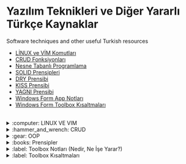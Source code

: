 # Yazılım Teknikleri ve Diğer Yararlı Türkçe Kaynaklar
Software techniques and other useful Turkish resources 

<!-- Yakında eklenecek konular: AOP Nedir?, Design Pattern Nedir?, Bilgisayar ve Ağ Sistemleri Notları. -->

- [LİNUX ve VİM Komutları]() <br />
- [CRUD Fonksiyonları](https://github.com/b-tekinli/Yazilim-Teknikleri-ve-Diger-Yararli-Turkce-Kaynaklar#crud-fonksi%CC%87yonlari) <br />
- [Nesne Tabanlı Programlama](https://github.com/b-tekinli/Yazilim-Teknikleri-ve-Diger-Yararli-Turkce-Kaynaklar#oop---nesne-tabanli-programlama---object-ori%CC%87ented-programmi%CC%87ng) <br />
- [SOLID Prensipleri](https://github.com/b-tekinli/Yazilim-Teknikleri-ve-Diger-Yararli-Turkce-Kaynaklar#solid-prensi%CC%87pleri%CC%87---solid-principle-) <br />
- [DRY Prensibi](https://github.com/b-tekinli/Yazilim-Teknikleri-ve-Diger-Yararli-Turkce-Kaynaklar#dry-prensi%CC%87bi%CC%87-dont-repeat-yourself)
- [KISS Prensibi](https://github.com/b-tekinli/Yazilim-Teknikleri-ve-Diger-Yararli-Turkce-Kaynaklar#kiss-prensi%CC%87bi%CC%87-keep-it-simple-stupid)
- [YAGNI Prensibi](https://github.com/b-tekinli/Yazilim-Teknikleri-ve-Diger-Yararli-Turkce-Kaynaklar#yagni-prensi%CC%87bi%CC%87-you-arent-gonna-need-it)
- [Windows Form App Notları](https://github.com/b-tekinli/Yazilim-Teknikleri-ve-Diger-Yararli-Turkce-Kaynaklar#windows-form-app-notlar%C4%B1)
- [Windows Form Toolbox Kısaltmaları](https://github.com/b-tekinli/Yazilim-Teknikleri-ve-Diger-Yararli-Turkce-Kaynaklar#wi%CC%87ndows-form-toolbox-kisaltmalari)


<br />


<details>
  
  <summary>:computer: LINUX VE VIM</summary>
  
## [LİNUX ve VİM Komutları]()
  ### LİNUX KOMUTLARI <br />
	date : tarih ve saati verir.
	ls : bulunduğumuz dizindeki klasörleri listeler.
	Parametre belirtme örnek: ls -a bu komut aynı zamanda gizli dosyaları listeler.
	ls -l : bu komut dosyaları dizin içerisinde listeli bir şekilde gösterir. Dosyalar en son ne zaman kim tarafından değiştirildi, yazma izinleri gibi bilgileri gösterir.
	Tab tuşu kullanımı:  daha çok, uzun isimli dosyalara gitmek istediğimizde dosyanın sadece baş harfini ya da duruma göre birkaç harfini yazıp tab tuşuna başarınca dosya 	adının tamamını yazar.
	man : Kullanıcı klavuzu okumak için yapılır.  man ls, man date gibi.
	history : geçmişte yaptığımız komut satırı geçmişini gösterir. Özellikle bilgisayar kapanırsa falan çok işimize yarar.

	LİNUX DOSYA KOMUTLARI
	Linux’ta her şey dosyadır ve dosya sistemi hiyerarşiktir.
	Dosyalar(-) : yanında da gördüğünüz gibi – ile gösterilir.
	Dizinler(d) : d ile gösterilir.
	Bağlantılar(l) : inglizcesi link’tir. l harfi ile gösterilir.
	/Kök Dizin: sağa yatık taksim / ile gösterilir ve kök dizinden daha üst dizine çıkılmaz çünkü en üstteki dizindir yani hiyerarşinin başladığı yerdir. Tüm dizinleri 		içerir.
	/bin : temel kullanıcı komutlarıdır yani programlarını içeren klasör.
	/boot : Bilgisayarın açılışında kullanılan dosyaların yer aldığı statik klasör.
	/dev : cihaz dosyaları.
	/etc : sisteme özel ayarların özellikle konfigürasyonların bulunduğu klasördür.
	/home : kullanıcı ana dizinlerini tutan klasördür.
	/lib : temel kütüphaneler ve çekirdek modüllerinin tutulduğu klasördür.
	/media : çıkarılabilir ortam dosyalarını yani flash bellek taktığımızda içindekileri tutan klasördür.
	/mnt : yerleştirilen, harici olarak takılan hdd gibi dosyaları tutan klasördür.
	/srv : servis dosyaları.
	/tmp : geçici dosyalar. herkesin okuma ve yazma izni vardır.
	/var : çeşitli dosyalar. Örnek: log dosyalarının tutulduğu kalsördür.
	/root : root kullanıcısı için ana dizindir.
	cd : istediğimiz dosyalar arasında gezinmemizi sağlar.
	cd Desktop  Masaüstüne gider.
	cd ..  bulunduğumuz dosyadan geri çıkmayı yani 1 üst dizine çıkmamızı sağlar.
	pwd : bulunduğumuz klasörün hangi dizinler altında olduğunu belirtir.
	mkdir : dosya oluşturmamızı sağlar. Örnek: mkdir denemeDosyasi
	touch : dosyaları uzantılarıyla oluşturmamızı sağlar. 
	Birden fazla dosyayı aynı satırda oluşturabiliriz. 
	Örnek: touch deneme ornek dosya asdfs gibi.
	Örnek: mkdir deneme ornek dosyaAdi gibi.
	rm : dosyayı silmemizi sağlar. Örnek: rm odev.txt gibi. Birden fazla dosyayı aralarında boşluk bırarak dosya oluşturmada yaptığımız gibi silebiliriz.
	-r parametresi : dosya siler ve dizinlerin içindeki dosya ve klasörleri de siler. 
	Örnek: rm -r hafta 1 gibi. Birden fazla dosyayı aynı anda silebiliriz.
	cp : dosyaları kopyalamızı sağlar. Örnek: cp ders gibi.
	Kopyalamak istediğimiz dosyayı başka klasörlere de kopyalayabiliriz.
	Örnek: cp kopyalanacakDosya kopyalanacakDosyaDizini/ 
	cd kopyalanacakDosyaDizini/
	ls -l
	Bir üst dizine de kopyalayabiliriz.
	Örnek: cp kopyalanacakDosya ../

	Dizin kopyalama işlemi:
	mkdir dersler
	ls -l
	cp -r matematik/ dersler/
	cd dersler
	ls -l
	VİM
	### Vim NEDİR ?
	Vim bir metin editörüdür. Öğrenmesi zahmetli olduğu kadar zevkli olan, öğrenildikten sonra vazgeçemeyeceğiniz bir editör.
	Komut satırından:
	vim -O deneme1.c deneme2.c  > Dikey pencerelerde .c uzantılı 2 dosya açar.
	vim -o deneme3.c deneme4.c > Yatay pencerelerde .c uzantılı 2 dosya açar.
	CTRL+W 	> Yatay ve dikey pencereler arası geçiş.
	Önemli Uyarı:
	BİR ELEKTRİK KESİNTİSİ VEYA SİSTEMİ RESTART YAPTIGINIZDA EGER O AN VİM İLE CALISIYORSANIZ VİM BİRDAHAKİ ACISINIZDA O DOSYAYA SADECE OKUMA İZNİ VERİR. YAZMA İZNİ İÇİN;
	:w!  komutu verilmelidir.
	Kullanılabilir komutlar :
	vim deneme.txt > deneme.txt adında bir dosya oluşturur.
	i  > vim de yazı yazma moduna geçer(insert)

	ESC > ESC tuşu ile komut verme moduna geçilir.Yani komut vermek için her defasında esc tusuna basılmalı.

	:q > Çıkmak için kullanılır.Kaydetmeden çıkılırsa hata verir.

	:wq > Yaz ve çık
	h > Metin üzerinde sola gider
	l > Sağa gider
	k > Yukarı
	j > Asağı
	Not:Yön tuşları yerine h-l-j-k kullanımı hızlanmayı sağlar.
	fm  > “Sadece” bulundugu satırda ileriye doğru ‘m’ araması yapar.
	fa > “Sadece” bulundugu satırda geriye doğru ‘a’ araması yapar.
	0 > Satır başına git
	$ > Satır sonuna git
	2$ > Bir alttaki satırın sonuna git
	5$ > 4 alttaki satırın sonuna git
	33w > 33 kelime ileri git
	14b > 14 kelime geri git
	G > Dosyanın son satırına git
	1G > Dosyanın ilk satırına git
	24G > Dosyanın 24.satırına git
	33w > 33 kelime ileri git
	G > Dosyanın son satırına git
	1G > Dosyanın ilk satırına git
	:set number > Ekranın soluna satır numaraları ekler!
	:set nonumber 	 > Satır numaralarını kaldırır.
	/linux > metin içinde linux kelimesini arar
	:set hlsearch 	 > Aranan kelimeleri renklendirir.
	:set nohlsearch  > hlsearch özelliğini kapatır.
	yy > Bulundugu Satırı kopyalar
	3y > 3 satırı kopyalar
	. > Kopyalanan satırı yapıştırır
	G > Dosya sonuna git
	~ > İmlecin bulundugu yerdeki harfi kücük/büyük harfle değiştir
	4~ > önündeki 4 karakteri kücük/büyük harfe dönüştür.
	:split > Ekranı pencerelere böl
	V > Visual mod -> Bu modda fare ile hareket ettirilen satırlar renklenir.
	> > Bulundugu satırı shift genişliği kadar kaydırır(Visual modda)
	:syntax on > Tanınmayan dosya türlerinde metni renklendirir
	:set shiftwidth=4 > Tab boşluğunu ayarlar
	:mkvimrc dosyaismi > set vb yapılan ayarların saklanmasını sağlar.
	:source dosyaismi > kaydedilen ayarları çağırır.
	
</details>

<details>
	
<summary>:hammer_and_wrench: CRUD</summary>

## [CRUD FONKSİYONLARI](https://github.com/b-tekinli/Yazilim-Teknikleri-ve-Diger-Yararli-Turkce-Kaynaklar/blob/main/CRUD%20Fonksiyonlar%C4%B1.docx)

Veritabanı Kayıt (Ekleme, Okuma, Güncelleme ve Silme) İşlemleri


![crud](https://github.com/b-tekinli/Yazilim-Teknikleri-ve-Diger-Yararli-Turkce-Kaynaklar/blob/main/images/crud.jpg)


o	Programlamada oluşturma, okuma, güncelleme ve silme, veri depolamada kullanılan dört temel fonksiyondur. Terim ilk kez James Martin'in 1983 tarihli kitabı Managing the Data-base Environment'ta kullanılmıştır.


-	Create :left_right_arrow: Yaratma, oluşturma, ekleme
-	Read :left_right_arrow: Okuma
-	Update  :left_right_arrow: Güncelleme
-	Delete :left_right_arrow: Silme


Bir programlama dili veya uygulama CRUD ifadesi ile birlikte anılıyorsa uygulamanın, kodun ya da ürünün temelinde veritabanına yönelik işlemlerinin yer aldığını anlarız. 

Örneğin: Python veritabanı işlemleri şeklinde yapacağımız bir arama veritabanına yönelik pek çok konuyu kapsayabilecekken Python CRUD işlemleri dediğimizde konumuzu veritabanına verinin eklenmesi ve bu verinin yönetimi bağlamında sınırlandırmış oluruz.

<br />
<br />
<br />

</details>

<details>
  
  <summary>:gear: OOP</summary>

## [OOP - NESNE TABANLI PROGRAMLAMA - OBJECT ORİENTED PROGRAMMİNG](https://github.com/b-tekinli/Yazilim-Teknikleri-ve-Diger-Yararli-Turkce-Kaynaklar/blob/main/OOP.docx)

![oop](https://github.com/b-tekinli/Yazilim-Teknikleri-ve-Diger-Yararli-Turkce-Kaynaklar/blob/main/images/oop.png?raw=true)

 	Gerçek dünyadaki nesnelerin tasarımı sınıf içinde yapılır.

 	Sınıftan nesne üretilip değişiklik yapılmak istendiğinde tüm programda değişiklik yapmak gerekmez sadece oluşturulan nesnenin sınıf içinde değişiklik yapmak yeterlidir.

 	Oluşturulan nesneler birbirinden bağımsız olduğu için bilgi gizleme olanağı artar.
Örneğin: A nesnesi B nesnesinin özelliklerini kullanamaz ve erişemez.

 	Nesne oluşturma bir sınıf içerisinde gerçekleştirilir ve bu kodlar başka projelerde kullanılabilir.
Örneğin: Bir A nesnesi oluşturduysak bunu birçok yerde kullanabiliriz.

 	Sınıflar oluşturarak daha az kod oluşturup daha fazla iş yapıp kod tekrarı önlenir.
Örneğin: İnsan sınıfında ad, soyad, yaş vb. gibi özellikleri bir defa oluşturup istediğimiz kadar kullanabiliriz.

<br />

 Class (Sınıf):

Gerçek dünyadaki nesnelerin özellikleri ve davranışları sınıflara aktarılır. 
Bu durumların sınıflara aktarılması metodlarla (fonksiyonlarla) olur. Sınıfta tanımlanan metot ve değişkenlere sınıfın üyeleri denir. Değişkenler ad, soyad, yaş gibi kullanacağımız bilgileri saklamaktadır.
Metotlar ise, kullanıcı kaydı, iki sayısının toplamı gibi bir görevi yerine getiren alt programlardır.
Sınıf soyut bir kavramdır doğrudan kullanılamaz nesne oluşturup kullanabiliriz.

<br />

 Nesne (Object):

İçinde veri saklayan ve bu veriler üzerinde işlem yapacak olan metodlar bulunduran bileşenlerdir. 
Nesneler her uygulamada tekrar kullanılabilir. Nesne oluşturduğumuzda hafızada yer kaplar.

<br />

 Nesne Yönelimli Programlama Özellikleri

1. Abstraction - Soyutlama :left_right_arrow: Bir sınıfta davranış ve özelliklerin tanımlanmasına soyutlama diyoruz.
Örneğin: Araba sınıfında rengi, modeli, tekerlek sayısı, motor gücü, özellikleridir(property).
Hızlanması, fren yapması, durması davranışlarıdır ve metotlar (fonksiyonlar) ile tanımlanır.

<br />

2. Inheritance - Miras Alma / Kalıtım :left_right_arrow: Sınıflar birbirinden türeyebilir. Alt sınıf üst sınıfın özelliklerini alabilir.
Örneğin: Araba ve bisiklet sınıflarında ortak özellik olarak tekerlek sayısı, hızı gibi özelliklerini tekrar yazmak yerine bu özellikleri içeren bir sınıf oluşturup miras alabiliriz. Bir sınıftan birden fazla miras alınıyorsa buna çoklu kalıtım denir.

<br />

3. Polymorphism - Çok Biçimlilik :left_right_arrow: Alt sınıflar üst sınıfın gösterdiği davranışları göstermek zorunda değildir. Alt sınıfların farklı davranışları göstermesine Çok biçimlilik denilmektedir.
Örneğin: Gemi ve araba sınıflarını ele aldığımızda bunların hareket tipleri bulunmaktadır. Gemi su üzerinden giderken araba karada hareket etmektedir. Kısaca farklı nesnelerin (araba ve gemi gibi) aynı olaya (hareket tipine) farklı şekilde cevap vermesidir.

<br />

4. Encapsulation - Kapsülleme :left_right_arrow: Davranış ve özellikler sınıfta soyutlanarak kapsüllenir. Kapsülleme ile hangi özellik ve davranışın dışarıya sunulup sunulmayacağını belirleriz.
Örneğin: İnsan sınıfında yemek alışkanlığı bizi ilgilendirmiyorsa bunu kapalı (private) yapıp gizleriz. Ancak ad soyad gibi bilgiler bizi ilgilendirdiği için bunlar açık bırakılır. Bu olaya bilgi saklama yani kapsülleme denilmektedir. Bilgi saklama erişim belirteçleri (public, private, protected, internal) ile gerçekleştirilir.

<br />

 Erişim Belirteçleri
- public: Herkesin kullanabileceği özellik ve davranışlardır.
- private: Sadece kendi sınıfta kullanılabilen özellikler ve davranışlardır.
- protected: Sınıf içinde ve miras alınan alt sınıflarda kullanılır.
- internal: Aynı program içerisinden erişilebilir, fakat farklı bir program içerisinden erişilemez.

<br />
<br />

</details>

<details>
  
  <summary>:books: Prensipler</summary>

## [SOLID PRENSİPLERİ - SOLID PRINCIPLE ](https://github.com/b-tekinli/Yazilim-Teknikleri-ve-Diger-Yararli-Turkce-Kaynaklar/blob/main/SOLID%20Prensipleri.docx)
### Robert C. Martin (Uncle Bob)

![solid](https://github.com/b-tekinli/Yazilim-Teknikleri-ve-Diger-Yararli-Turkce-Kaynaklar/blob/main/images/solid.png)



 	Single Responsibility :left_right_arrow: Tek Sorumluluk Prensibi / İlkesi


 	Open Closed :left_right_arrow: Açık Kapalı Prensibi / İlkesi


 	Liskov Substitution :left_right_arrow: Liskov’un Yerine Geçme Prensibi / İlkesi


 	Interface Segregation :left_right_arrow: Arayüzlerin Ayrışması ve Ayrılması Prensibi


 	Dependency Inversion :left_right_arrow: Bağımlılıkların Tersine Çevrilmesi Prensibi



1. Single Responsibility Principle:

-	Bir sınıfın, bir metodun, her bir iş yapan yapının tek bir görevi olması gerektiğini savunur.

-	Bir metod sadece kendi görevini yapmalı, bir sınıf sadece o sınıfla ilgili metodları, alanları, özellikleri barındırmalıdır.

-	Birden fazla işle veya katmanla ilişkilendirilmemeli, her bir yapının tek bir sorumluluğu olmalıdır.

Örnek: Bir restoranda tüm işi tek bir kişi yapsaydı nasıl olurdu? Garsonluk, temizlik, yemekler ve bir de hesaba bakmak var tabii. Görseldeki örnek gibi her şey çok karışırdı değil mi? Peki o restoranda çalışan birçok kişi olsa ve herkesin farklı görevleri olup herkes kendi işini yapsa? İşte Single Responsibility Principle (Tek Sorumluluk İlkesi) de bu şekildedir.
 
![single responsibility](https://github.com/b-tekinli/Yazilim-Teknikleri-ve-Diger-Yararli-Turkce-Kaynaklar/blob/main/images/singleResponsibility.png)

Yazılım tarafında örnek verecek olursak her class’ın tek bir tane sorumluluğu olmalıdır diyebiliriz. Product sınıfında product dışında hiçbir class özelliği olmamalıdır. Özetle, SOLID Prensiplerinin S’si her class tek bir sorumluluktan ibaret olmalıdır diyor.

<br />

2. Open Closed Principle:

-	Bir yazılımda yeni bir özellik talep edildiğinde mevcut kodların değiştirilmeden yeni özelliğin geliştirilebiliyor olması gerekmektedir.

-	Yeni özellik, geliştirme istediğinde yazılımımız bize direnç göstermemelidir.

-	Yazılım değiştirilmeye kapalı, geliştirilmeye açık olmalıdır.

Örnek: Bilgisayarımızda ram yetersiz olduğunda bilgisayarın hiçbir yerini bozmadan işlemci ya da klavye gibi farklı yerlerine dokunmadan sadece ram takılan kısma gelip ekleyebiliyoruz. 

Görselde de gördüğünüz gibi kodlarımızın tamamı dikdörtgen ve kareden oluşuyor olsa ona yeni bir özellik eklemek istesek alttaki karenin yanına 1 kare daha ekleyip ortadaki büyük kareyi elde etmiş üstelik bunu hiçbir koda dokunmadan yapmış oluruz.

Fakat diğer yandan kodlarımız ortadaki kareden oluşuyor olsa ve onu Open Closed İlkesine göre yapmamış olsak bir özellik çıkartmak istediğimizde karenin 4 köşesinden de kesmemiz gerekir ki daire şeklini ancak alabilsin..

![open closed](https://github.com/b-tekinli/Yazilim-Teknikleri-ve-Diger-Yararli-Turkce-Kaynaklar/blob/main/images/openClosed.png)

Yazılım tarafında da olay aynen bu şekilde olmalıdır. Yaptığımız programa yeni bir özellik ekleyeceğimiz zaman kodlarımızın hiçbir yerine dokunmadan o özelliği pıt pıt entegre edebiliyor olmalıyız.

<br />

3. Liskov Substitution Principle:

-	Hiçbir değişikliğe ihtiyaç duymadan alt sınıfları, miras aldıkları – türedikleri üst sınıfların yerine kullanabilmeliyiz.

-	Alt sınıflar miras aldıkları üst sınıfların tüm özelliklerini barındırıyor olabilirler.


-	Sadece birbirine benziyor diye sınıflar birbirinden miras (kalıtım) almamalıdır. Alt sınıf üst sınıfın özelliklerini, metodlarını mutlaka kullanmalıdır ve yer değiştirdiğinde doğru sonuçları verecek şekilde bozulmadan çalışmalıdır.

Örnek: Yukarıda son paragrafta kalın ve italik yazdığım cümleyi tekrar okumanızı rica edip görselden örnek verecek olursak şöyle açıklayabiliriz: Canlı ve oyuncak ördeğin tabii ki yapabildikleri bazı şeyler kısıtlıdır. Bir metodumuz olduğunu düşünün bu metotta yüzmek, ses çıkartmak ve uçmak olsun. Her 2 ördek ses çıkartabilir oyuncak ördeğe bastığımızda ses çıkartacaktır. 2 ördek de yüzebilir oyuncak ördeği su üzerine koyduğumuzda suyun dibine çökmeyecektir. Fakat uçma konusunda oyuncak olan doğal olarak uçamayacaktır.
Dolayısıyla yazılım kısmında da sırf 2 ördek birbirine benziyor diye miras aldığımız zaman oyuncak ördeğin uçma fonksiyonu bize hata fırlatacaktır ya da çalışmayacak, boş kalacaktır.

![liskov substitution](https://github.com/b-tekinli/Yazilim-Teknikleri-ve-Diger-Yararli-Turkce-Kaynaklar/blob/main/images/liskovSubstitution.png)

<br />
 
4. Interface Segregation Principle:

-	Arayüzü implement eden sınıfların gereksiz metod bulundurmaması gerekir.

-	Sorumlulukları tek bir arayüze tanımlamak yerine daha özelleştirilmiş birbirinden ayrı arayüzler oluşturmak gerekir.

-	Arayüzler birbirinden ayrılmadığında bu arayüzü implement eden sınıflarda gereksiz metodlar veya özellikler olacaktır. Ortak olmayan her bir sorumluluk için ayrı bir arayüz oluşturulması gerekmektedir.

Örnek: Düşünün ki bir araba üreticisisiniz. Arabanıza default (varsayılan) olarak gaza bas, frene bas ve müzik çalar gibi özellikler vereceksiniz. Bu özellikleri bir arayüzde topladınız ve Audi marka bir arabaya implement ettiniz.
Fakat daha düşük model bir araba olan Murat 131’ e de bu arayüzü implement etseniz o arabada müzik çalar özelliği olmadığından müzik çalar kısmına gereksiz, boş düğmeler eklemek zorunda kalırsınız. Yani interfaceler içerisine yazılan şeyleri zorunlu hale getirdiği için bu özelliği desteklemeyen bir arabaya müzik çaları default olarak koymak zorunda olursunuz. Bu durumda Audi’yi ayrı Murat131’i ayrı implement etmeniz gerekli. Ortak olan özellikleri aynı arayüzde ortak olmayanları ise ayrı arayüzlere böl, parçala…
Kısacası, SOLID Prensiplerinin I’sı senin bir özelliğin ortak değilse sen de bu ortak olmayan özelliği ayrıştır diyor.

![interface segregation](https://github.com/b-tekinli/Yazilim-Teknikleri-ve-Diger-Yararli-Turkce-Kaynaklar/blob/main/images/interfaceSegregation.png)

<br />
 
5. Dependency Inversion Principle:

-	Sınıflar arasındaki bağımlılık en aza indirgenmelidir.

-	Üst sınıflar, alt sınıflara bağımlı olmamalıdır. Tüm somut sınıflar soyutlanma yöntemi ile bağımlılıkları azaltılmalıdır.


-	Alt sınıflardaki yapılacak değişiklikler üst sınıfları etkilememelidir.

    o	Peki, bütün bu sorunlardan kurtulmanın yolu nedir ? <br />
Cevap:  Yüksek seviye ve düşük seviye sınıflar arasında bir soyutlama katmanı oluşturabiliriz. <br />
Üst Seviye Sınıflar -> Soyutlama Katmanı -> Düşük Seviye Sınıfları <br />
Örnek: Mobilyaları zemine sabitlenmiş bir ev olduğunu düşünün hiçbir eşyasını yerinden dahi oynatamadığınız bir ev ne kadar mantıklı olabilir ki? Burada tasarımsal bir problemin olduğu aşikâr. Bir örnek daha vermek gerekirse; evinizdeki ampul patladığında koskoca elektrik tesisatını değiştirdiğinizi düşünün. Yani büyük modül (elektrik tesisatı) küçük modüle (ampul) bağlı olmamalı her ikisi de soyut kavrama (lamba –duy ve ampul-) bağlı olmalı. Üstelik burada, ampulün kaç Watt olduğu (detay), lambanın duy kısmını (soyut) ilgilendirir mi?

 ![dependency inversion](https://github.com/b-tekinli/Yazilim-Teknikleri-ve-Diger-Yararli-Turkce-Kaynaklar/blob/main/images/dependencyInversion.png)

Yazılım açısından ve daha teknik bakacak olursak önümüzde aynı altyapıyı kullanan fakat birden fazla arayüze (web, mobile gibi) sahip olan birçok uygulama var. Burada da altyapı üzerinde çalışan ve iş süreçlerini yöneten katman bizim “yüksek seviye” modülümüzdür. Bu açıdan bakıldığında kullanıcı arayüzünün düşük seviye olduğunu söylememiz mümkün.

<br />
<br />

## DRY PRENSİBİ (Don’t Repeat Yourself)

 	“Kendini tekrar etme” anlamına gelir.
 	Kod tekrarlarından sakınılması gerektiğini öneren bir prensiptir.

<br />

![dry](https://github.com/b-tekinli/Yazilim-Teknikleri-ve-Diger-Yararli-Turkce-Kaynaklar/blob/main/images/dry.png)

<br />

## KISS PRENSİBİ (Keep it Simple Stupid)
 	Basit ve aptalca tutun anlamına gelir.
 	Basitlik için çabalamayı öneren bir prensiptir.

<br />

![yagni and kiss](https://github.com/b-tekinli/Yazilim-Teknikleri-ve-Diger-Yararli-Turkce-Kaynaklar/blob/main/images/yagniAndKiss.png)

<br />

## YAGNI PRENSİBİ (You Aren’t Gonna Need It)
 	Buna ihtiyacın olmayacak anlamına gelir.
 	Gelecekte lazım olacak düşüncesiyle ihtiyacımız olmayacak şeyleri sisteme dahil etmemeyi söyleyen bir prensiptir.
  
  </details>
 
 <details>
  <summary>:label: Toolbox Notları (Nedir, Ne İşe Yarar?) </summary>
  
  ## [Windows Form App Notları](https://github.com/b-tekinli/Yazilim-Teknikleri-ve-Diger-Yararli-Turkce-Kaynaklar/blob/main/Windows%20Form%20App%20Notları.docx)
  
    WİNDOWS FORM APPLİCATİON NOTLARI ve KISAYOLLARI

Windows Form nedir? <br />

.NetFramework’ün bir parçası olarak dahil edilen grafik ders kitaplığıdır. <br />
Kodlamanın yanı sıra toolbox yardımı ile görsele yönelik programlama yapmamızı sağlar. <br />

Toolbox nedir? <br />
-	Windows tabanlı görsel uygulamalar geliştirirken kullanacağımız bir grup kontroldür. <br />
-	Form kontrolü hariç diğer bütün kontroller Toolbox panelinden seçilir. <br />
-	Bu kontroller sürüklenip form üzerine istenilen pozisyona bırakılır. <br />
Form üzerine bıraktığımız kontrollerden birini tek click ile seçip özellikler (properties) penceresinde nesnenin özelliklerini ve olaylarını düzenleyebiliriz. <br />

<br />

Form üzerinde yazdığımız kodları nasıl görüntüleyebiliriz? <br />
 	Solution üzerinde Form1’in üzerinde çift tıklayabilirsiniz. <br />

<br />

Form’a eklediğimiz toolboxlara nasıl kod yazabiliriz? <br />
 	Kod yazmak istediğimiz toolbox’ın üzerine çift tıklayabilirsiniz. <br />
              
<br />

Klavye Kısayolları:
-	Ctrl + alt + x :left_right_arrow: Toolbox kapalı ise açmayı sağlar. <br />
-	Ctrl + alt + :left_right_arrow: Solution açmayı sağlar. <br />
-	Ctrl + click :left_right_arrow: Click (1 kez) yaptığınız class’ın ana sayfasına gider. <br />
-	Ctrl + herhangi bir tool üzerine basılı tutup sürükleme :left_right_arrow: Tool’u kopyalar. <br />
-	Ctrl + s :left_right_arrow: Hangi dosya üzerinde iseniz onu kaydetmeyi sağlar. <br />
-	Ctrl + shift + s :left_right_arrow: Tüm dosyaları kaydeder. <br />
-	F5 :left_right_arrow: Programı derler ve başlatır. (Debug => Hata Ayıklama) <br />
-	Alt + G :left_right_arrow: Butona tıklanma sağlanır. <br />

<br />

FORM <br />

A.	Form Özellikleri: <br />
-	MinimizeBox: Simge Durumuna Küçültme  False <br />
-	MaximizeBox: Ekranı Kaplama  True <br />
-	MaximumSize: Formun alabileceği max büyüklük. <br />
-	MinimumSize: Formun alabileceği min küçüklük. <br />
-	Width: Yatay boyutu. <br />
-	Height: Yüksekliği. <br />
-	BackgroundImage: Form arka planına resim ekleme. <br />
-	Oppacity: Formun şeffaflığını ayarlama. <br />
-	Show: Birden fazla formu aynı anda ekrana getirmek için kullanılır. <br />
-	ShowDialog: Sadece çalışmak istediğimiz formu ekrana getirmek için kullanılır. Bu form dışındakilere erişilemez. <br />
-	FormBorderStyle: Formun kenar stili. <br />
-	ControlBox: Close, maximize ve minimize düğmelerinin tümünün görünürlüğü. <br />

<br />

B. Form Metodları:
-	Hide: Visible özelliğini false yaparak gizler.
-	Close: Formu kapatır. Eğer form başlangıç formuysa uygulama sonlanır.
-	Show: Formu gösterir. Hide ile gizlenmişse, visible özelliği true yapılır.
-	ShowDialog: Formu diyalog kutusu olarak gösterir.

<br />

Toolbox Notları: <br />

      Textbox: Metin kutusudur. Kullanıcıdan bilgi almak için kullanılır. <br />
    a.	Multiline: Texbox’ın size’ını (büyüklüğünü) istediğiniz şekilde ayarlayabilmek için textbox üzerinde sağ üst ok tuşuna basıp multiline özelliğini tikleyebilirsiniz. Kısaca metin kutusuna bilginin çoklu satır olarak girilmesini sağlar. <br />
    b.	ScrollBars: Eğer satır sayısı metin kutusunun boyutundan fazla ise kaydırma çubuklarına gerek duyulabilir. Kaydırma çubukları eklemek için ScrollBars özelliği kullanılır, bu özellik dört değişik değer alır. <br />
    c.	PaswordChar: Metin kutusuna girilen bilginin belirlenen karakter ile gizlenmesini sağlar. <br />
    d.	WordWrap: Satır sonlandığında bir alt satıra geçilmesini sağlar. Multiline false ise alt satırlar zaten olmayacağı için bu özelliğin etkisi olmaz. <br />
    e.	MaxLength: Metin kutusunun alabileceği max karakter sayısını belirtir. <br />
    f.	ReadOnly: Metin kutusunun yazmaya karşı korumalı olduğunu belirtir. <br />
    g.	CharacterCasing: Metin kutusuna karakterler girilirken büyük veya küçük harfe çevrilmesini sağlar. Upper büyük, lower küçük harf yazar. <br /> <br />

 	MessageBox: Kullanıcıya diyalog penceresi içerisinde mesaj verme işlemi için MessageBox sınıfının Show metodu kullanılır. <br />

 	Label: Kullanıcıya bilgi vermek amacıyla kullanılan kontroldür.

 	LinkLabel: İçinde web sayfası adresleri bulunan label kontrolleri oluşturmak için kullanılır.

 	TabControl: Kontrolleri sekmelerden oluşan paneller içerisinde görüntülemek amacıyla kullanılır. Yani tek bir form üzerinde birden fazla form varmış gibi çalışabilirsiniz. TabControl'e Eklediğimiz her bir TabPage'i istediğiz gibi dizayn ederek birbirleri arasında geçişler yaptırabilirsiniz.

 	PictureBox: Uygulamamıza görüntülerin eklenmesini ve görüntülerin değişik biçimlerde gösterilmesini sağlar.

 	Button: Komut düğmeleri olarak kullanılır.
    a.	Enabled ve Visible: Butonun aktif veya görünür olmasını kontrol eder. <br />
    b.	TabStop: False olursa o nesne atlanır. <br />
    c.	FlatStyle: Dört farklı değer alabilir. Bunlar standart, popup, flat, system’dir. <br />

 	RichTextBox: Zengin metin kutusu anlamına gelmektedir. Normal metin kutusundan farklı olarak alt satıra da yazmaya imkan vermektedir.

 	MaskedTextBox: Maskeli metin kutusu anlamına gelir. Güçlü tasarımlar konusunda çok sıklıkla kullanılır. Belirli bir formatta alınması gereken veri girişi için kullanılır.

 	ComboBox: Açılır liste üzerinden sunulan seçenekler arasından seçim yapılmasına olanak sağlayan araçtır.

 	GroupBox: Bu kontrol tek başına değil, diğer kontrolleri gruplamak için kullanılır. Kontrolleri bu GroupBox ile gruplamanın birçok avantajı vardır.
  
    GroupBox içine yerleştirilen kontroller, GroupBox’a bağımlıdırlar ve konumları bu çerçeve dışına taşamaz. Özellikle birkaç kontrolü birden görünür ya da görünmez yapmak için hepsinin Visible özelliğini tek tek değiştirmek yerine çerçevenin Visible özelliğini değiştirilerek çerçeve içindeki tüm kontroller aynı anda değiştirilebilir.
    Her bir kontrol tek tek taşınmak yerine çerçeve taşınır. Çerçevelerin buna benzer pek çok faydaları vardır. Ayrıca RadioButton' ların gruplanmasında çerçeve kullanmak kaçınılmaz olabilir.


 	CheckBox: Kontrol Kutusu, kullanıcıya birden çok seçeneği seçme imkanı sağlar. Checked özelliği kontrol kutusunun seçilip seçilmediğini kontrol eder. Seçili ise, true değilse false değerini alır. Listelenen öğeler açılan bir kutuda görüntülenir ve listeden en fazla bir tane öğe seçilebilir.
    a.	Items: Açılır listeye eleman eklenebilir. <br />

 	ListBox: Kullanıcıya sunulan seçeneklerin bir liste halinde görünmesini sağlar. Liste kutusundan istenen sayıda öğe seçilebilir.
    a.	Text: Liste kutusundaki seçilen elamanın değerini döndürür. <br />
    b.	SelectedIndex: Liste kutusundaki elamanının indis numarasını verir. <br />

 	CheckedListBox: Liste kutusunun tüm özellik, metot ve olaylarını alır ve listedeki öğelerin işaret kutusu ile gösterilmesini sağlar.

 	ListView: Listview gelişmiş bir listeleme kontrolüdür. Listbox’ta olduğu gibi içine elemanlar eklenebilir, her elemana bir resim verilebilir ve listedeki elemanlar farklı biçimlerde listelenebilir.

 	RadioButton: RadioButton kontrolü CheckBox’tan farklı olarak birkaç seçenekten sadece birini seçme imkanı veren bir onay kontrolüdür.
  
    a.	Appearance: Komut düğmesi görünümüne sahip RadioButton düğmeleri oluşturulabilir. <br />
    b.	Text: İçindeki metin yazılabilir. <br />
    c.	TextAlign: İçindeki metnin yerleşmesi belirlenebilir. <br />
    d.	Image: İçinde resim gösterilebilir. <br />
    e.	CheckAlign: Seçenek düğmesi sola, sağa alınabilir. <br />

 	Panel: Kullanılacak grupları kontrol etmek, üzerinde daha rahat işlem yapabilmek için bir arada tutan bir toolbox aracıdır.

    Panel üzerine istediğimiz toolbox aracını rahatça bırakabilir üzerlerinde işlem yapabiliriz. GroupBox gibi ayarlama yapan bir kontroldür. 
    GroupBox’a göre en büyük artısı kaydırma çubuklarını (AutoScroll) desteklemesidir.

 	MenuStrip: Menü tasarımı yapmak amacıyla kullanılmaktadır.

 	OpenFileDialog: Bir dialog ekranı ile dosya seçmemize yaramaktadır. Project menüsü altında bulunan Add Existing Item menüsünü gösterebiliriz. Bu ekran ile bir OpenFileDialog ekranı açılır ve dosya seçim işlemi gerçekleştirilir.

 	DateTimePicker: Tarih eklemek için kullanılır.

 	ImageList: Daha sonra denetimler tarafından görüntülenebilen resimleri depolamak için kullanılır. Görüntü listesi, tek ve tutarlı bir resim kataloğu için kod yazmanıza olanak tanır.

 	WebBrowser: Temelde windowsun internet explorer web tarayıcısına ait özelliklerini kullanmaktadır.
  
    a.	Navigate: Web browser için adres girilmesine imkan sağlar. Belirtilen adrese yönlendirme yapılır. <br />
    b.	GoBack: Bir önceki sayfaya döner. <br />
    c.	GoForward: Bir sonraki sayfaya döner. <br />
    d.	GoSearch: Arama sayfası işlevi için kullanılır. <br />
    e.	GoHome : Ana sayfaya yönlendirme için kullanılır. <br />
    f.	Refresh: Sayfada yenileme yapar. <br />
    g.	Stop: Sayfanın yüklenmesini durdurur. <br />

 	Timer: Belirli zaman aralıklarında iş yaptırmak amacıyla milisaniye cinsinden geçen süreyi hesaplamak için kullanılır.

 	ProgressBar: Uygulamalarda yapılan işlemin ilerleme durumunu belirtmek için kullanılıyor.

 	DataGridView: Hücrelerden ve satırlardan oluşan tablo gösterimini sağlayan gelişmiş bir kontroldür.

<br /> <br />

KAYNAKLAR        Bu kaynağı hazırlanırken yararlandığım faydalı linkler:
-	http://mehmetmikail.weebly.com/toolbox.html
-	http://ikucukkoc.baun.edu.tr/lectures/ENM5220/ENM5220%20S2%20Form%20Araclari.pdf
- Mehmet Öğütcan

 </details>
<details>
  <summary>:label: Toolbox Kısaltmaları</summary>
  
  ## [WİNDOWS FORM TOOLBOX KISALTMALARI](https://github.com/b-tekinli/Yazilim-Teknikleri-ve-Diger-Yararli-Turkce-Kaynaklar/blob/main/Windows%20Form%20Toolbox%20Kısaltmaları.docx)
  
  <br />
  
  AdRotator :left_right_arrow: ar <br />
  Button :left_right_arrow: btn <br />
  Calender :left_right_arrow: cal <br />
  CheckBox :left_right_arrow: chk <br />
  CheckBoxList :left_right_arrow: chklst <br />
  Column (DataGridView) :left_right_arrow: col <br />
  ColumnHeader (ListView ) :left_right_arrow: ch <br />
  Combobox :left_right_arrow: cbo <br />
  CompareValidator :left_right_arrow: cv <br />
  CrystalReportViewer :left_right_arrow: rptvew <br />
  DataGrid :left_right_arrow: dg <br />
  DataGridView :left_right_arrow: dgv <br />
  DataList :left_right_arrow: dl <br />
  DomainUpDown :left_right_arrow: dud <br />
  DropDownList :left_right_arrow: ddl <br />
  FileUpload :left_right_arrow: ful <br />
  Form :left_right_arrow: frm <br />
  GridView :left_right_arrow: gv <br />
  GroupBox :left_right_arrow: grp <br />
  HiddenField :left_right_arrow: hf <br />
  Image :left_right_arrow: img <br />
  ImageButton :left_right_arrow: imgbtn <br />
  ImageList :left_right_arrow: il <br />
  Label :left_right_arrow: lbl <br />
  LinkButton :left_right_arrow: lnkbtn <br />
  ListBox :left_right_arrow: lst <br />
  ListView :left_right_arrow: lv <br />
  MenuStrip :left_right_arrow: ms <br />
  ObjectDataSource :left_right_arrow: ods <br />
  PagedDataSource :left_right_arrow: pds <br />
  Panel :left_right_arrow: pnl <br />
  PictureBox :left_right_arrow: pic <br />
  RadioButton :left_right_arrow: rdo <br />
  RadioButtonList :left_right_arrow: rdolst <br />
  RangeValidator :left_right_arrow: rv <br />
  RegularExpressionValidator :left_right_arrow: rev <br />
  Repeater :left_right_arrow: rpt <br />
  RequiredFieldValidator :left_right_arrow: rfv <br />
  StatusLabel :left_right_arrow: slbl <br />
  StatusStrip :left_right_arrow: ss <br />
  TabControl :left_right_arrow: tab <br />
  Table :left_right_arrow: tbl <br />
  TabPage :left_right_arrow: tp <br />
  TextBox :left_right_arrow: txt <br />
  Timer :left_right_arrow: tmr <br />
  ToolStrip :left_right_arrow: ts <br />
  ToolStripButton :left_right_arrow: tsbtn <br />
  ToolStripDropDownButton :left_right_arrow: tsddb <br />
  ToolStripLabel :left_right_arrow: tslbl <br />
  ToolStripMenuItem :left_right_arrow: tsmi <br />
  TreeView :left_right_arrow: tv/tvw <br />
  ValidatorSummary :left_right_arrow: vs <br />
</details>
